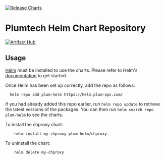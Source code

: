 [![Release Charts](https://github.com/Plum-ops/plum-helm/actions/workflows/release.yaml/badge.svg)](https://github.com/Plum-ops/plum-helm/actions/workflows/release.yaml)
# Plumtech Helm Chart Repository 
[![Artifact Hub](https://img.shields.io/endpoint?url=https://artifacthub.io/badge/repository/plum-helm)](https://artifacthub.io/packages/search?repo=plum-helm)
## Usage

[Helm](https://helm.sh) must be installed to use the charts.  Please refer to
Helm's [documentation](https://helm.sh/docs) to get started.

Once Helm has been set up correctly, add the repo as follows:
```shell
  helm repo add plum-helm https://helm.plum-ops.com/
```
If you had already added this repo earlier, run `helm repo update` to retrieve
the latest versions of the packages.  You can then run `helm search repo
plum-helm` to see the charts.

To install the chproxy chart:
```shell
    helm install my-chproxy plum-helm/chproxy
```
To uninstall the chart:
```shell
    helm delete my-chproxy
```
